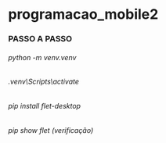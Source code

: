 # programacao_mobile2

### PASSO A PASSO 

###### python -m venv.venv
###### .venv\Scripts\activate
###### pip install flet-desktop
###### pip show flet (verificação)

